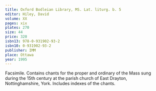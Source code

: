 ```yaml
---
title: Oxford Bodleian Library, MS. Lat. liturg. b. 5
editor: Hiley, David
volume: XX
pages: xix
plates: 270
size: 44
price: 320
isbn13: 978-0-931902-93-2
isbn10: 0-931902-93-2
publisher: IMM
place: Ottawa
year: 1995
---
```

Facsimile. Contains chants for the proper and ordinary of the Mass sung during the 15th century at the parish church of East Drayton, Nottinghamshire, York. Includes indexes of the chants.
